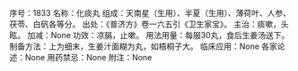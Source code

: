 序号：1833
名称：化痰丸
组成：天南星（生用）、半夏（生用）、薄荷叶、人参、茯苓、白矾各等分。
出处：《普济方》卷一六五引《卫生家宝》。
主治：痰嗽，头眩。
加减：None
功效：凉膈，止嗽。
用法用量：每服30丸，食后生姜汤送下。
制备方法：上为细末，生姜汁面糊为丸，如梧桐子大。
临床应用：None
各家论述：None
用药禁忌：None
附注：None
